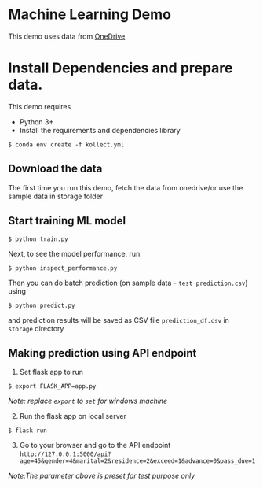 # Machine Learning Demo

This demo uses data from [OneDrive](https://onedrive.live.com/?id=58F0C85D32E24FFE%21127&cid=58F0C85D32E24FFE)

# Install Dependencies and prepare data.

This demo requires

- Python 3+
- Install the requirements and dependencies library

```
$ conda env create -f kollect.yml
```

## Download the data

The first time you run this demo, fetch the data from onedrive/or 
use the sample data in storage folder

## Start training ML model

```
$ python train.py
```

Next, to see the model performance, run:
```
$ python inspect_performance.py
```

Then you can do batch prediction (on sample data - `test prediction.csv`) using 

```
$ python predict.py 
```

and prediction results will be saved as CSV file `prediction_df.csv` in `storage` directory

## Making prediction using API endpoint

1. Set flask app to run
```
$ export FLASK_APP=app.py 
```
_Note: replace `export` to `set` for windows machine_

2. Run the flask app on local server
```
$ flask run
```

3. Go to your browser and go to the API endpoint
`http://127.0.0.1:5000/api?age=45&gender=4&marital=2&residence=2&exceed=1&advance=0&pass_due=1`

_Note:The parameter above is preset for test purpose only_
